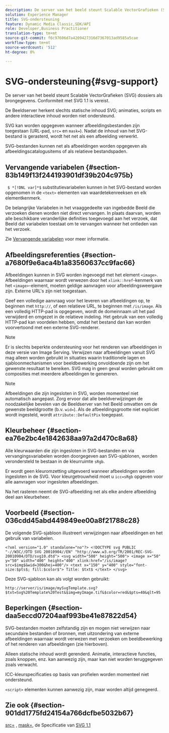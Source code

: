 ```yaml
---
description: De server van het beeld steunt Scalable VectorGrafieken (SVG) dossiers als brongegevens. Conformiteit met SVG 1.1 is vereist.
solution: Experience Manager
title: SVG-ondersteuning
feature: Dynamic Media Classic,SDK/API
role: Developer,Business Practitioner
translation-type: tm+mt
source-git-commit: f6c97606d7a4209427316d7367013ad9585a5cae
workflow-type: tm+mt
source-wordcount: '512'
ht-degree: 0%

---
```



# SVG-ondersteuning{#svg-support}

De server van het beeld steunt Scalable VectorGrafieken (SVG) dossiers als brongegevens. Conformiteit met SVG 1.1 is vereist.

De Beeldserver herkent slechts statische inhoud SVG; animaties, scripts en andere interactieve inhoud worden niet ondersteund.

SVG kan worden opgegeven wanneer afbeeldingsbestanden zijn toegestaan (URL-pad, `src=` en `mask=`). Nadat de inhoud van het SVG-bestand is gerasterd, wordt het net als een afbeelding verwerkt.

SVG-bestanden kunnen net als afbeeldingen worden opgegeven als afbeeldingscatalogusitems of als relatieve bestandspaden.

## Vervangende variabelen {#section-83b149f13f244193901df39b204c975b}

` $ *[!DNL var]*$` substitutievariabelen kunnen in het SVG-bestand worden opgenomen in de  `<text>` elementen van waardetekenreeksen en elk elementkenmerk.

De belangrijke Variabelen in het vraaggedeelte van ingebedde Beeld die verzoeken dienen worden niet direct vervangen. In plaats daarvan, worden alle beschikbare veranderlijke definities toegevoegd aan het verzoek, dat Beeld dat variabelen toestaat om te vervangen wanneer het ontleden van het verzoek.

Zie [Vervangende variabelen](../../../../../is-api/http-ref/image-serving-api-ref/c-http-protocol-reference/c-syntax-and-features/r-is-http-substitution-variables.md#reference-90dc01aba44940e4acdd0c6476e7aa5a) voor meer informatie.

## Afbeeldingsreferenties {#section-a7680f9e6aca4b1a83560637cc9fac66}

Afbeeldingen kunnen in SVG worden ingevoegd met het element `<image>`. Afbeeldingen waarnaar wordt verwezen door het `xlink::href`-kenmerk van het `<image>`-element, moeten geldige aanvragen voor afbeeldingsweergave zijn. Externe URL&#39;s zijn niet toegestaan.

Geef een volledige aanvraag voor het leveren van afbeeldingen op, te beginnen met `http://`, of een relatieve URL, te beginnen met `/is/image`. Als een volledig HTTP-pad is opgegeven, wordt de domeinnaam uit het pad verwijderd en omgezet in de relatieve indeling. Het gebruik van een volledig HTTP-pad kan voordelen hebben, omdat het bestand dan kan worden voorvertoond met een externe SVG-renderer.

>[!NOTE]
>
>Er is slechts beperkte ondersteuning voor het renderen van afbeeldingen in deze versie van Image Serving. Verwijzen naar afbeeldingen vanuit SVG mag alleen worden gebruikt in situaties waarin traditionele lagen en sjabloonmechanismen voor beeldbewerking onvoldoende zijn om het gewenste resultaat te bereiken. SVG mag in geen geval worden gebruikt om composities met meerdere afbeeldingen te genereren.

>[!NOTE]
>
>Afbeeldingen die zijn ingesloten in SVG, worden momenteel niet automatisch aangepast. Zorg ervoor dat alle beeldverwijzingen de noodzakelijke bevelen van de Beeldserver van het Beeld omvatten om de gewenste beeldgrootte (b.v. `wid=`). Als de afbeeldingsgrootte niet expliciet wordt ingesteld, wordt `attribute::DefaultPix` toegepast.

## Kleurbeheer {#section-ea76e2bc4e1842638aa97a2d470c8a68}

Alle kleurwaarden die zijn ingesloten in SVG-bestanden en via vervangingsvariabelen worden doorgegeven aan SVG-sjablonen, worden verondersteld te bestaan in de kleurruimte `sRgb`.

Er wordt geen kleuromzetting uitgevoerd wanneer afbeeldingen worden ingesloten in de SVG. Voor kleurgetrouwheid moet u `icc=sRgb` opgeven voor alle aanvragen voor ingesloten afbeeldingen.

Na het rasteren neemt de SVG-afbeelding net als elke andere afbeelding deel aan kleurbeheer.

## Voorbeeld {#section-036cdd45abd449849ee00a8f21788c28}

De volgende SVG-sjabloon illustreert verwijzingen naar afbeeldingen en het gebruik van variabelen.

`<?xml version="1.0" standalone="no"?> <!DOCTYPE svg PUBLIC "-//W3C//DTD SVG 20010904//EN" "http://www.w3.org/TR/2001/REC-SVG-20010904/DTD/svg10.dtd"> <svg width="500" height="500"> <image x="50" y="50" width="400" height="400" xlink:href="/is/image?src=$img$&wid=300&hei=400"/> <text x="150" y="400" style="font-size:$pts$; fill:$color$"> Title: $txt$ </text> </svg>`

Deze SVG-sjabloon kan als volgt worden gebruikt:

`http://server/is/image/mySvgTemplate.svg?$txt=Svg%20Template%20Test&$img=myImage.tif&$color=red&$pts=40&qlt=95`

## Beperkingen {#section-daa5eccd07204aaf993be41e87822d54}

SVG-bestanden moeten zelfstandig zijn en mogen niet verwijzen naar secundaire bestanden of bronnen, met uitzondering van externe afbeeldingen waarnaar wordt verwezen met verzoeken om beeldbewerking of het renderen van afbeeldingen (zie hierboven).

Alleen statische inhoud wordt gerenderd. Animatie, interactieve functies, zoals knoppen, enz. kan aanwezig zijn, maar kan niet worden teruggegeven zoals verwacht.

ICC-kleurspecificaties op basis van profielen worden momenteel niet ondersteund.

`<script>` elementen kunnen aanwezig zijn, maar worden altijd genegeerd.

## Zie ook {#section-901dd1775fd24154a766dcfbe5032b67}

[src=](../../../../../is-api/http-ref/image-serving-api-ref/c-http-protocol-reference/c-command-reference/r-src.md#reference-f6506637778c4c69bf106a7924a91ab1) ,  [mask=](../../../../../is-api/http-ref/image-serving-api-ref/c-http-protocol-reference/c-command-reference/r-mask.md#reference-922254e027404fb890b850e2723ee06e), de Specificatie van  [SVG 1.1](http://www.w3.org/TR/SVG11/)
